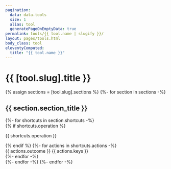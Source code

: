 ```yaml
---
pagination:
  data: data.tools
  size: 1
  alias: tool
  generatePageOnEmptyData: true
permalink: tools/{{ tool.name | slugify }}/
layout: pages/tools.html
body_class: tool
eleventyComputed:
  title: "{{ tool.name }}"
---
```


# {{ [tool.slug].title }}

{% assign sections = [tool.slug].sections %}
{%- for section in sections -%}
  <h2>{{ section.section_title }}</h2>
  {%- for shortcuts in section.shortcuts -%}
    <div class="shortcut-block">
      {% if shortcuts.operation %} <p>{{ shortcuts.operation }}</p> {% endif %}
      {%- for actions in shortcuts.actions -%}
        <div class="shortcut-block__inner">
          <span>{{ actions.outcome }}</span>
          <span>{{ actions.keys }}</span>
        </div>
      {%- endfor -%}
    </div>
  {%- endfor -%}
{%- endfor -%}
